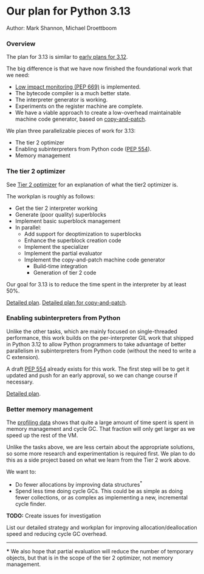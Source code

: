 # Our plan for Python 3.13

Author: Mark Shannon, Michael Droettboom

### Overview

The plan for 3.13 is similar to [early plans for 3.12](../3.12/README.md).

The big difference is that we have now finished the foundational work that we need:

* [Low impact monitoring (PEP 669)](https://peps.python.org/pep-0669/) is implemented.
* The bytecode compiler is a much better state.
* The interpreter generator is working.
* Experiments on the register machine are complete.
* We have a viable approach to create a low-overhead maintainable machine code generator, based on [copy-and-patch](https://fredrikbk.com/publications/copy-and-patch.pdf).

We plan three parallelizable pieces of work for 3.13:

* The tier 2 optimizer
* Enabling subinterpreters from Python code ([PEP 554](https://peps.python.org/pep-0554/)).
* Memory management

### The tier 2 optimizer

See [Tier 2 optimizer](https://github.com/faster-cpython/ideas/issues/557) for an explanation of what the tier2 optimizer is.

The workplan is roughly as follows:
* Get the tier 2 interpreter working
* Generate (poor quality) superblocks
* Implement basic superblock management
* In parallel:
  * Add support for deoptimization to superblocks
  * Enhance the superblock creation code
  * Implement the specializer
  * Implement the partial evaluator
  * Implement the copy-and-patch machine code generator
    * Build-time integration
    * Generation of tier 2 code

Our goal for 3.13 is to reduce the time spent in the interpreter by at least 50%.

[Detailed plan](https://github.com/faster-cpython/ideas/issues/587).
[Detailed plan for copy-and-patch](https://github.com/faster-cpython/ideas/issues/588).

### Enabling subinterpreters from Python

Unlike the other tasks, which are mainly focused on single-threaded performance, this work builds on the per-interpreter GIL work that shipped in Python 3.12 to allow Python programmers to take advantage of better parallelism in subinterpreters from Python code (without the need to write a C extension).

A draft [PEP 554](https://peps.python.org/pep-0554/) already exists for this work.  The first step will be to get it updated and push for an early approval, so we can change course if necessary.

[Detailed plan](https://github.com/faster-cpython/ideas/issues/589).

### Better memory management

The [profiling data](https://github.com/faster-cpython/benchmarking/blob/main/profiling/profiling.png) shows that quite a large amount of time spent is spent in memory management and cycle GC. That fraction will only get larger as we speed up the rest of the VM.

Unlike the tasks above, we are less certain about the appropriate solutions, so some more research and experimentation is required first.
We plan to do this as a side project based on what we learn from the Tier 2 work above.

We want to:
* Do fewer allocations by improving data structures<sup>*</sup>
* Spend less time doing cycle GCs. This could be as simple as doing fewer collections, or as complex as implementing a new, incremental cycle finder.

**TODO:** Create issues for investigation

List our detailed strategy and workplan for improving allocation/deallocation speed and reducing cycle GC overhead.

---------------------------

__*__ We also hope that partial evaluation will reduce the number of temporary objects, but that is in the scope of the tier 2 optimizer, not memory management.
